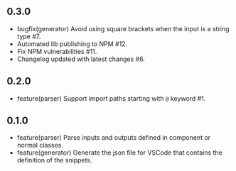 ## 0.3.0

- bugfix(generator) Avoid using square brackets when the input is a string type #7.
- Automated lib publishing to NPM #12.
- Fix NPM vulnerabilities #11.
- Changelog updated with latest changes #6.

## 0.2.0

- feature(parser) Support import paths starting with `@` keyword #1.

## 0.1.0

- feature(parser) Parse inputs and outputs defined in component or normal classes.
- feature(generator) Generate the json file for VSCode that contains the definition of the snippets.
